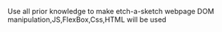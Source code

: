 Use all prior knowledge to make etch-a-sketch webpage
DOM manipulation,JS,FlexBox,Css,HTML will be used
